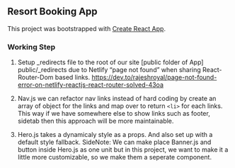 ## Resort Booking App

This project was bootstrapped with [Create React App](https://github.com/facebook/create-react-app).

### Working Step
1. Setup _redirects file to the root of our site [public folder of App] public/_redirects due to
Netlify “page not found” when sharing React-Router-Dom based links. https://dev.to/rajeshroyal/page-not-found-error-on-netlify-reactjs-react-router-solved-43oa 

2. Nav.js we can refactor nav links instead of hard coding by create an array of object for the links and map over to return ```<li>``` for each links. This way if we have somewhere else to show links such as footer, sidetab then this approach will be more maintainable.

3. Hero.js takes a dynamicaly style as a props. And also set up with a default style fallback. 
SideNote: We can make place Banner.js and button inside Hero.js as one unit but in this project, we want to make it a little more customizable, so we make them a seperate component.
